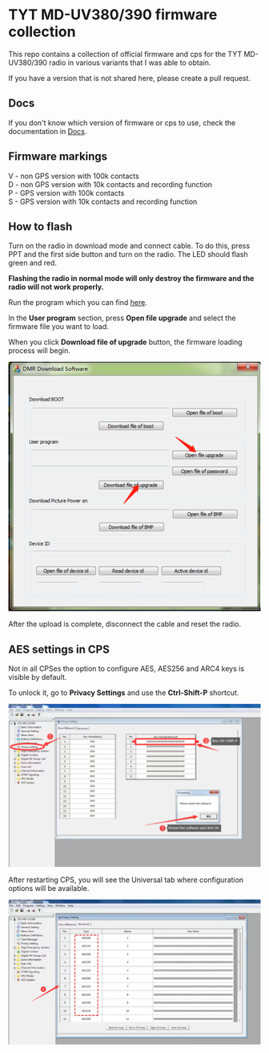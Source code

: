 # TYT MD-UV380/390 firmware collection

This repo contains a collection of official firmware and cps for the TYT MD-UV380/390 radio in various variants that I was able to obtain.

If you have a version that is not shared here, please create a pull request.

## Docs

If you don't know which version of firmware or cps to use, check the documentation in [Docs](./Docs). 

## Firmware markings

V - non GPS version with 100k contacts\
D - non GPS version with 10k contacts and recording function\
P - GPS version with 100k contacts\
S - GPS version with 10k contacts and recording function

## How to flash 

Turn on the radio in download mode and connect cable. To do this, press PPT and the first side button and turn on the radio. The LED should flash green and red.

**Flashing the radio in normal mode will only destroy the firmware and the radio will not work properly.**

Run the program which you can find [here](./Flash%20tool/FirmwareDownloadV3.04_EN.exe).

In the **User program** section, press **Open file upgrade** and select the firmware file you want to load.

When you click **Download file of upgrade** button, the firmware loading process will begin.

![howtoflash](./images/flash.png)

After the upload is complete, disconnect the cable and reset the radio.

## AES settings in CPS

Not in all CPSes the option to configure AES, AES256 and ARC4 keys is visible by default.

To unlock it, go to **Privacy Settings** and use the **Ctrl-Shift-P** shortcut.

![aesunlock1](./images/写频加密功能可能发软件时再给%20不用传，不然信息都让同行抄走了%20(1).png)

After restarting CPS, you will see the Universal tab where configuration options will be available.

![aesunlock1](./images/写频加密功能可能发软件时再给%20不用传，不然信息都让同行抄走了%20(2).png)



